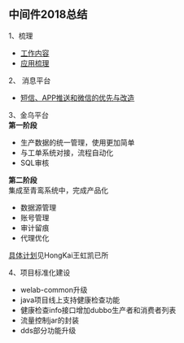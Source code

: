 ## 中间件2018总结

1、梳理
* [工作内容](https://git.wolaidai.com/WelabCo/Architecture/work-profile/blob/master/middleware/%E4%B8%AD%E9%97%B4%E4%BB%B6%E5%9B%A2%E9%98%9F%E5%B7%A5%E4%BD%9C%E5%86%85%E5%AE%B9.md)
* [应用梳理](https://git.wolaidai.com/WelabCo/Architecture/work-profile/blob/master/middleware/%E6%9E%B6%E6%9E%84%E7%BB%84%E6%9C%8D%E5%8A%A1%E5%88%97%E8%A1%A8.md)

2、 消息平台
* [短信、APP推送和微信的优先与改造](https://git.wolaidai.com/WelabCo/Architecture/work-profile/blob/master/middleware/%E6%B6%88%E6%81%AF%E5%B9%B3%E5%8F%B0.md)

3、金乌平台  
**第一阶段**
* 生产数据的统一管理，使用更加简单
* 与工单系统对接，流程自动化 
* SQL审核

**第二阶段**  
集成至青鸾系统中，完成产品化  

* 数据源管理
* 账号管理
* 审计留痕
* 代理优化

[具体计划](http://naotu.baidu.com/file/87f7c91e2e697a50e65fb93f28c8ea44)见HongKai王虹凯已所

4、项目标准化建设

* welab-common升级
* java项目线上支持健康检查功能
* 健康检查info接口增加dubbo生产者和消费者列表
* 流量控制jar的封装
* dds部分功能升级
